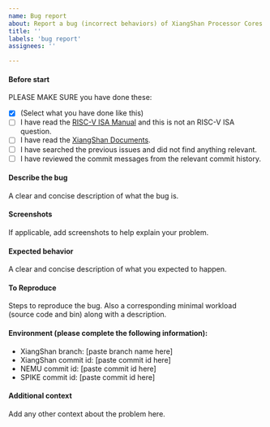 ```yaml
---
name: Bug report
about: Report a bug (incorrect behaviors) of XiangShan Processor Cores.
title: ''
labels: 'bug report'
assignees: ''

---
```


#### Before start
PLEASE MAKE SURE you have done these: 
- [x] (Select what you have done like this)
- [ ] I have read the [RISC-V ISA Manual](https://github.com/riscv/riscv-isa-manual) and this is not an RISC-V ISA question.
- [ ] I have read the [XiangShan Documents](https://xiangshan-doc.readthedocs.io/zh_CN/latest).
- [ ] I have searched the previous issues and did not find anything relevant.
- [ ] I have reviewed the commit messages from the relevant commit history.

#### Describe the bug
A clear and concise description of what the bug is.

#### Screenshots
If applicable, add screenshots to help explain your problem.

#### Expected behavior
A clear and concise description of what you expected to happen.

#### To Reproduce
Steps to reproduce the bug. Also a corresponding minimal workload (source code and bin) along with a description.

#### Environment (please complete the following information):
 - XiangShan branch: [paste branch name here]
 - XiangShan commit id: [paste commit id here]
 - NEMU commit id: [paste commit id here]
 - SPIKE commit id: [paste commit id here]

#### Additional context
Add any other context about the problem here.
